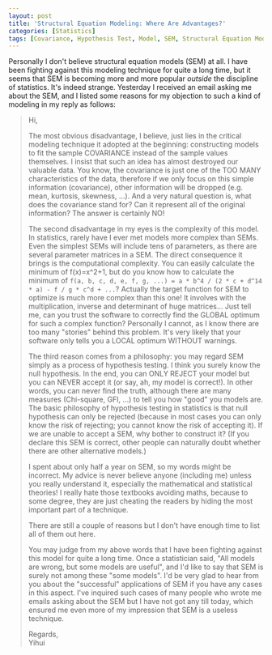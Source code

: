 ```yaml
---
layout: post
title: 'Structural Equation Modeling: Where Are Advantages?'
categories: [Statistics]
tags: [Covariance, Hypothesis Test, Model, SEM, Structural Equation Modeling]
---
```


Personally I don't believe structural equation models (SEM) at all. I have been fighting against this modeling technique for quite a long time, but it seems that SEM is becoming more and more popular _outside_ the discipline of statistics. It's indeed strange. Yesterday I received an email asking me about the SEM, and I listed some reasons for my objection to such a kind of modeling in my reply as follows:

> Hi,
>
> The most obvious disadvantage, I believe, just lies in the critical modeling technique it adopted at the beginning: constructing models to fit the sample COVARIANCE instead of the sample values themselves. I insist that such an idea has almost destroyed our valuable data. You know, the covariance is just one of the TOO MANY characteristics of the data, therefore if we only focus on this simple information (covariance), other information will be dropped (e.g. mean, kurtosis, skewness, ...). And a very natural question is, what does the covariance stand for? Can it represent all of the original information? The answer is certainly NO!
>
> The second disadvantage in my eyes is the complexity of this model. In statistics, rarely have I ever met models more complex than SEMs. Even the simplest SEMs will include tens of parameters, as there are several parameter matrices in a SEM. The direct consequence it brings is the computational complexity. You can easily calculate the minimum of f(x)=x^2+1, but do you know how to calculate the minimum of `f(a, b, c, d, e, f, g, ...) = a * b^4 / (2 * c + d^14 * a) - f / g * c^d + ...`? Actually the target function for SEM to optimize is much more complex than this one! It involves with the multiplication, inverse and determinant of huge matrices... Just tell me, can you trust the software to correctly find the GLOBAL optimum for such a complex function? Personally I cannot, as I know there are too many "stories" behind this problem. It's very likely that your software only tells you a LOCAL optimum WITHOUT warnings.
>
> The third reason comes from a philosophy: you may regard SEM simply as a process of hypothesis testing. I think you surely know the null hypothesis. In the end, you can ONLY REJECT your model but you can NEVER accept it (or say, ah, my model is correct!). In other words, you can never find the truth, although there are many measures (Chi-square, GFI, ...) to tell you how "good" you models are. The basic philosophy of hypothesis testing in statistics is that null hypothesis can only be rejected (because in most cases you can only know the risk of rejecting; you cannot know the risk of accepting it). If we are unable to accept a SEM, why bother to construct it? (If you declare this SEM is correct, other people can naturally doubt whether there are other alternative models.)
>
> I spent about only half a year on SEM, so my words might be incorrect. My advice is never believe anyone (including me) unless you really understand it, especially the mathematical and statistical theories! I really hate those textbooks avoiding maths, because to some degree, they are just cheating the readers by hiding the most important part of a technique.
>
> There are still a couple of reasons but I don't have enough time to list all of them out here.
>
> You may judge from my above words that I have been fighting against this model for quite a long time. Once a statistician said, "All models are wrong, but some models are useful", and I'd like to say that SEM is surely not among these "some models". I'd be very glad to hear from you about the "successful" applications of SEM if you have any cases in this aspect. I've inquired such cases of many people who wrote me emails asking about the SEM but I have not got any till today, which ensured me even more of my impression that SEM is a useless technique.
>
> Regards,  
> Yihui


